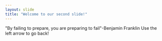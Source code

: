 ```yaml
---
layout: slide
title: "Welcome to our second slide!"
---
```

"By failing to prepare, you are preparing to fail"-Benjamin Franklin
Use the left arrow to go back!
